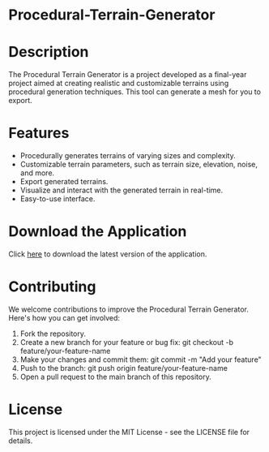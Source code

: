 # Procedural-Terrain-Generator


# Description
The Procedural Terrain Generator is a project developed as a final-year project aimed at creating realistic and customizable terrains using procedural generation techniques. 
This tool can generate a mesh for you to export.

# Features
 - Procedurally generates terrains of varying sizes and complexity.
 - Customizable terrain parameters, such as terrain size, elevation, noise, and more.
 - Export generated terrains.
 - Visualize and interact with the generated terrain in real-time.
 - Easy-to-use interface.

# Download the Application

Click [here](<Builds>) to download the latest version of the application.

# Contributing
We welcome contributions to improve the Procedural Terrain Generator. Here's how you can get involved:

1. Fork the repository.
2. Create a new branch for your feature or bug fix: git checkout -b feature/your-feature-name
3. Make your changes and commit them: git commit -m "Add your feature"
4. Push to the branch: git push origin feature/your-feature-name
5. Open a pull request to the main branch of this repository.


# License
This project is licensed under the MIT License - see the LICENSE file for details.
